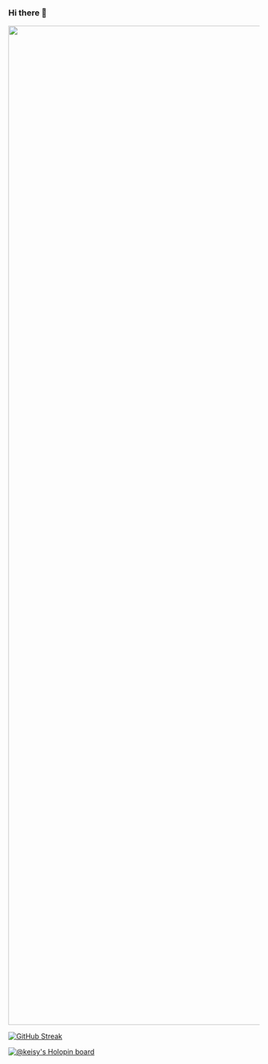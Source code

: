 ### Hi there 👋

<!--
**Keisynascimento/Keisynascimento** is a ✨ _special_ ✨ repository because its `README.md` (this file) appears on your GitHub profile.
-->

<p align="center">
 <img width="2000px"src="https://i.dlpng.com/static/png/7039439_preview.png">
 
</p>



[![GitHub Streak](https://streak-stats.demolab.com/?user=Keisynascimento&theme=violet-dark)](https://git.io/streak-stats)

[![@keisy's Holopin board](https://holopin.me/keisy)](https://holopin.io/@keisy)

